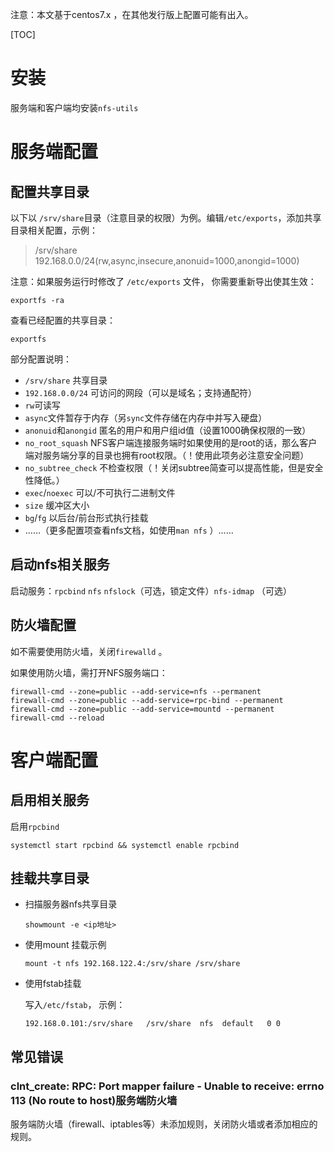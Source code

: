 注意：本文基于centos7.x ，在其他发行版上配置可能有出入。

[TOC]

# 安装

服务端和客户端均安装`nfs-utils`

# 服务端配置

## 配置共享目录

以下以 `/srv/share`目录（注意目录的权限）为例。编辑`/etc/exports`，添加共享目录相关配置，示例：

>/srv/share 192.168.0.0/24(rw,async,insecure,anonuid=1000,anongid=1000)

注意：如果服务运行时修改了 `/etc/exports` 文件， 你需要重新导出使其生效：

```shell
exportfs -ra
```

查看已经配置的共享目录：

```shell
exportfs
```

部分配置说明：

- `/srv/share`  共享目录
- `192.168.0.0/24`  可访问的网段（可以是域名；支持通配符）
- `rw`可读写
- `async`文件暂存于内存（另`sync`文件存储在内存中并写入硬盘）
- `anonuid`和`anongid`  匿名的用户和用户组id值（设置1000确保权限的一致）
- `no_root_squash`  NFS客户端连接服务端时如果使用的是root的话，那么客户端对服务端分享的目录也拥有root权限。（！使用此项务必注意安全问题）
- `no_subtree_check` 不检查权限（！关闭subtree简查可以提高性能，但是安全性降低。）
- `exec`/`noexec`  可以/不可执行二进制文件
- `size`  缓冲区大小
- `bg`/`fg` 以后台/前台形式执行挂载
- ……（更多配置项查看nfs文档，如使用`man nfs` ）……

## 启动nfs相关服务

启动服务：`rpcbind`  `nfs` `nfslock`（可选，锁定文件）`nfs-idmap` （可选）

## 防火墙配置

如不需要使用防火墙，关闭`firewalld` 。

如果使用防火墙，需打开NFS服务端口：

```shell
firewall-cmd --zone=public --add-service=nfs --permanent
firewall-cmd --zone=public --add-service=rpc-bind --permanent
firewall-cmd --zone=public --add-service=mountd --permanent
firewall-cmd --reload
```

# 客户端配置

## 启用相关服务

启用`rpcbind`

```shell
systemctl start rpcbind && systemctl enable rpcbind
```

## 挂载共享目录

- 扫描服务器nfs共享目录

  ```shell
  showmount -e <ip地址>
  ```

- 使用mount 挂载示例

  ```shell
  mount -t nfs 192.168.122.4:/srv/share /srv/share
  ```

- 使用fstab挂载

  写入`/etc/fstab`， 示例：

  ```shell
  192.168.0.101:/srv/share   /srv/share  nfs  default	0 0
  ```

## 常见错误

### clnt_create: RPC: Port mapper failure - Unable to receive: errno 113 (No route to host)服务端防火墙

服务端防火墙（firewall、iptables等）未添加规则，关闭防火墙或者添加相应的规则。